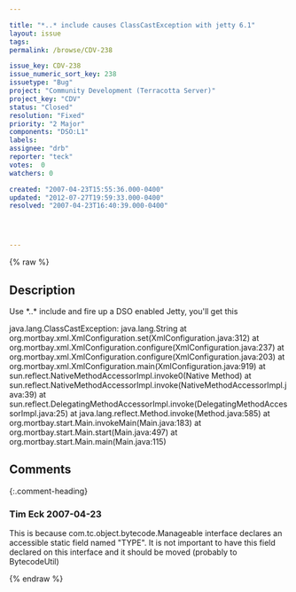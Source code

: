 ```yaml
---

title: "*..* include causes ClassCastException with jetty 6.1"
layout: issue
tags: 
permalink: /browse/CDV-238

issue_key: CDV-238
issue_numeric_sort_key: 238
issuetype: "Bug"
project: "Community Development (Terracotta Server)"
project_key: "CDV"
status: "Closed"
resolution: "Fixed"
priority: "2 Major"
components: "DSO:L1"
labels: 
assignee: "drb"
reporter: "teck"
votes:  0
watchers: 0

created: "2007-04-23T15:55:36.000-0400"
updated: "2012-07-27T19:59:33.000-0400"
resolved: "2007-04-23T16:40:39.000-0400"




---
```


{% raw %}

## Description

<div markdown="1" class="description">

Use \*..\* include and fire up a DSO enabled Jetty, you'll get this

java.lang.ClassCastException: java.lang.String
        at org.mortbay.xml.XmlConfiguration.set(XmlConfiguration.java:312)
        at org.mortbay.xml.XmlConfiguration.configure(XmlConfiguration.java:237)
        at org.mortbay.xml.XmlConfiguration.configure(XmlConfiguration.java:203)
        at org.mortbay.xml.XmlConfiguration.main(XmlConfiguration.java:919)
        at sun.reflect.NativeMethodAccessorImpl.invoke0(Native Method)
        at sun.reflect.NativeMethodAccessorImpl.invoke(NativeMethodAccessorImpl.java:39)
        at sun.reflect.DelegatingMethodAccessorImpl.invoke(DelegatingMethodAccessorImpl.java:25)
        at java.lang.reflect.Method.invoke(Method.java:585)
        at org.mortbay.start.Main.invokeMain(Main.java:183)
        at org.mortbay.start.Main.start(Main.java:497)
        at org.mortbay.start.Main.main(Main.java:115)

</div>

## Comments


{:.comment-heading}
### **Tim Eck** <span class="date">2007-04-23</span>

<div markdown="1" class="comment">

This is because com.tc.object.bytecode.Manageable interface declares an accessible static field named "TYPE". It is not important to have this field declared on this interface and it should be moved (probably to BytecodeUtil)

</div>



{% endraw %}
